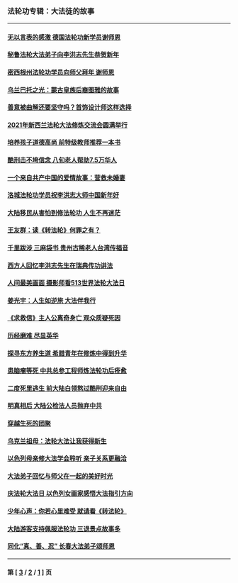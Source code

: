 ### 法轮功专辑：大法徒的故事
---
#### [无以言表的感激 德国法轮功新学员谢师恩](../../pages/nf1147481/n13543790.md?04300430) 
#### [秘鲁法轮大法弟子向李洪志先生恭贺新年](../../pages/nf1147481/n13540182.md?04300430) 
#### [密西根州法轮功学员向师父拜年 谢师恩](../../pages/nf1147481/n13538183.md?04300430) 
#### [乌兰巴托之光：蒙古皇族后裔图雅的故事](../../pages/nf1147481/n13155759.md?04300430) 
#### [善意被曲解还要坚守吗？首饰设计师这样选择](../../pages/nf1147481/n13077575.md?04300430) 
#### [2021年新西兰法轮大法修炼交流会圆满举行](../../pages/nf1147481/n13033149.md?04300430) 
#### [培养孩子道德高尚 前特级教师推荐一本书](../../pages/nf1147481/n12938640.md?04300430) 
#### [酷刑击不垮信念 八旬老人帮助7.5万华人](../../pages/nf1147481/n12880712.md?04300430) 
#### [一个来自共产中国的爱情故事：营救未婚妻](../../pages/nf1147481/n12778386.md?04300430) 
#### [洛城法轮功学员祝李洪志大师中国新年好](../../pages/nf1147481/n12724685.md?04300430) 
#### [大陆移民从害怕到修法轮功 人生不再迷茫](../../pages/nf1147481/n12414325.md?04300430) 
#### [王友群：读《转法轮》何罪之有？](../../pages/nf1147481/n12408647.md?04300430) 
#### [千里跋涉 三麻袋书 贵州古稀老人台湾传福音](../../pages/nf1147481/n12198750.md?04300430) 
#### [西方人回忆李洪志先生在瑞典传功讲法](../../pages/nf1147481/n12099607.md?04300430) 
#### [人间最美画面 摄影师看513世界法轮大法日](../../pages/nf1147481/n12094118.md?04300430) 
#### [姜光宇：人生如逆旅 大法伴我行](../../pages/nf1147481/n12088664.md?04300430) 
#### [《求救信》主人公离奇身亡 观众质疑死因](../../pages/nf1147481/n11845215.md?04300430) 
#### [历经磨难 尽显英华](../../pages/nf1147481/n11723297.md?04300430) 
#### [探寻东方养生道 希腊青年在修炼中得到升华](../../pages/nf1147481/n11494502.md?04300430) 
#### [患脑瘤等死 中共总参工程师炼法轮功后痊愈](../../pages/nf1147481/n11466682.md?04300430) 
#### [二度死里逃生 前大陆白领熬过酷刑迎来自由](../../pages/nf1147481/n11368594.md?04300430) 
#### [明真相后 大陆公检法人员抛弃中共](../../pages/nf1147481/n11358618.md?04300430) 
#### [穿越生死的团聚](../../pages/nf1147481/n11258922.md?04300430) 
#### [乌克兰祖母：法轮大法让我获得新生](../../pages/nf1147481/n11269457.md?04300430) 
#### [以色列母亲修大法学会聆听 亲子关系更融洽](../../pages/nf1147481/n11268195.md?04300430) 
#### [大法弟子回忆与师父在一起的美好时光](../../pages/nf1147481/n11267759.md?04300430) 
#### [庆法轮大法日 以色列女画家感悟大法指引方向](../../pages/nf1147481/n11267735.md?04300430) 
#### [少年心声：你若心里难受 就请看《转法轮》](../../pages/nf1147481/n11267496.md?04300430) 
#### [大陆游客支持佩服法轮功 三退景点故事多](../../pages/nf1147481/n11267378.md?04300430) 
#### [同化“真、善、忍” 长春大法弟子颂师恩](../../pages/nf1147481/n11266497.md?04300430) 

---
#### 第 [ [3](./3.md?04300430) / [2](./2.md?04300430) / [1](./1.md?04300430) ] 页
